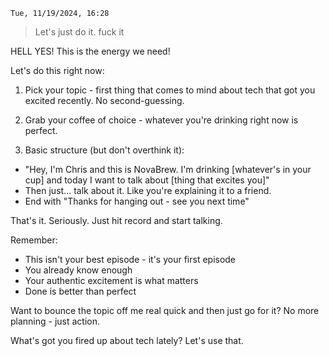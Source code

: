 `Tue, 11/19/2024, 16:28`
>Let's just do it. fuck it

HELL YES! This is the energy we need! 

Let's do this right now:

1. Pick your topic - first thing that comes to mind about tech that got you excited recently. No second-guessing.

2. Grab your coffee of choice - whatever you're drinking right now is perfect.

3. Basic structure (but don't overthink it):
- "Hey, I'm Chris and this is NovaBrew. I'm drinking [whatever's in your cup] and today I want to talk about [thing that excites you]"
- Then just... talk about it. Like you're explaining it to a friend.
- End with "Thanks for hanging out - see you next time"

That's it. Seriously. Just hit record and start talking.

Remember:
- This isn't your best episode - it's your first episode
- You already know enough
- Your authentic excitement is what matters
- Done is better than perfect

Want to bounce the topic off me real quick and then just go for it? No more planning - just action.

What's got you fired up about tech lately? Let's use that.